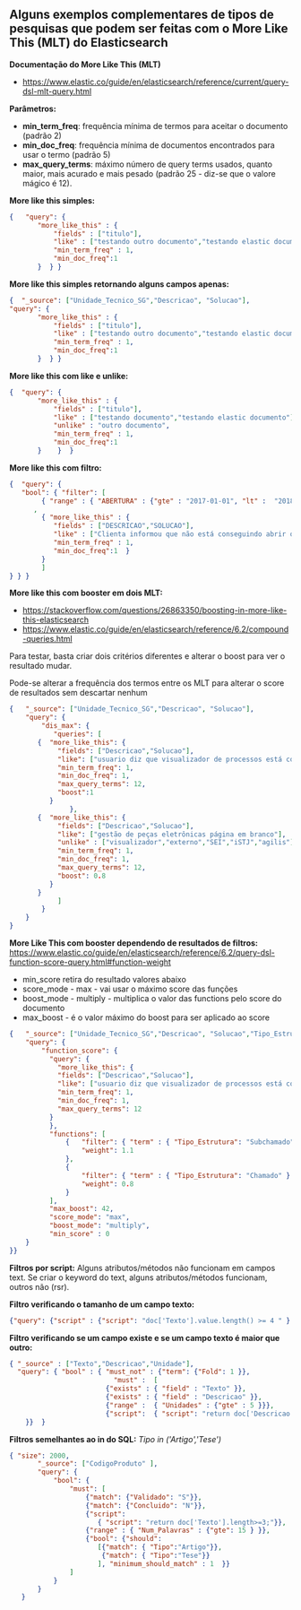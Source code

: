 ## Alguns exemplos complementares de tipos de pesquisas que podem ser feitas com o More Like This (MLT) do Elasticsearch

<b>Documentação do More Like This (MLT)</b>
- https://www.elastic.co/guide/en/elasticsearch/reference/current/query-dsl-mlt-query.html 

<b>Parâmetros:</b>
- <b>min_term_freq</b>: frequência mínima de termos para aceitar o documento (padrão 2)
- <b>min_doc_freq</b>: frequência mínima de documentos encontrados para usar o termo (padrão 5)
- <b>max_query_terms</b>: máximo número de query terms usados, quanto maior, mais acurado e mais pesado (padrão 25 - diz-se que o valore mágico é 12). 

<b>More like this simples:</b>
```json
{   "query": {
       "more_like_this" : {
           "fields" : ["titulo"],
           "like" : ["testando outro documento","testando elastic documento"],
           "min_term_freq" : 1,
           "min_doc_freq":1
       }  } }
```

<b>More like this simples retornando alguns campos apenas:</b>
```json
{  "_source": ["Unidade_Tecnico_SG","Descricao", "Solucao"],
"query": {
       "more_like_this" : {
           "fields" : ["titulo"],
           "like" : ["testando outro documento","testando elastic documento"],
           "min_term_freq" : 1,
           "min_doc_freq":1
       }  } }
```

<b>More like this com like e unlike:</b>
```json
{  "query": {
       "more_like_this" : {
           "fields" : ["titulo"],
           "like" : ["testando documento","testando elastic documento"],
           "unlike" : "outro documento",
           "min_term_freq" : 1,
           "min_doc_freq":1
       }    }  }
```

<b>More like this com filtro:</b>
```json
{  "query": {
   "bool": { "filter": [ 
      	{ "range" : { "ABERTURA" : {"gte" : "2017-01-01", "lt" :  "2018-05-01" } } }
      ,
        { "more_like_this" : {
           "fields" : ["DESCRICAO","SOLUCAO"],
           "like" : ["Clienta informou que não está conseguindo abrir o word"],
           "min_term_freq" : 1,
           "min_doc_freq":1  }
        } 
        ]
} } }
```

<b>More like this com booster em dois MLT:</b>
- https://stackoverflow.com/questions/26863350/boosting-in-more-like-this-elasticsearch 
- https://www.elastic.co/guide/en/elasticsearch/reference/6.2/compound-queries.html 

Para testar, basta criar dois critérios diferentes e alterar o boost para ver o resultado mudar.

Pode-se alterar a frequência dos termos entre os MLT para alterar o score de resultados sem descartar nenhum
```json
{   "_source": ["Unidade_Tecnico_SG","Descricao", "Solucao"],
    "query": { 
        "dis_max": {
           "queries": [
       {  "more_like_this": {
            "fields": ["Descricao","Solucao"],
            "like": ["usuario diz que visualizador de processos está com página em branco"],
            "min_term_freq": 1,
            "min_doc_freq": 1,
            "max_query_terms": 12,
            "boost":1
          }
               },
       {  "more_like_this": {
            "fields": ["Descricao","Solucao"],
            "like": ["gestão de peças eletrônicas página em branco"],
            "unlike" : ["visualizador","externo","SEI","iSTJ","agilis"],
            "min_term_freq": 1,
            "min_doc_freq": 1,
            "max_query_terms": 12,
            "boost": 0.8
          }
       }
            ]
        }
    }
}
```


<b>More Like This com booster dependendo de resultados de filtros:</b>
https://www.elastic.co/guide/en/elasticsearch/reference/6.2/query-dsl-function-score-query.html#function-weight 
- min_score retira do resultado valores abaixo
- score_mode - max - vai usar o máximo score das funções
- boost_mode - multiply - multiplica o valor das functions pelo score do documento
- max_boost - é o valor máximo do boost para ser aplicado ao score
```json
{   "_source": ["Unidade_Tecnico_SG","Descricao", "Solucao","Tipo_Estrutura"],
    "query": { 
        "function_score": {
          "query": { 
            "more_like_this": {
            "fields": ["Descricao","Solucao"],
            "like": ["usuario diz que visualizador de processos está com página em branco"],
            "min_term_freq": 1,
            "min_doc_freq": 1,
            "max_query_terms": 12
          }            
          },
          "functions": [
              {   "filter": { "term" : { "Tipo_Estrutura": "Subchamado" } },
                  "weight": 1.1
              },
              {
                  "filter": { "term" : { "Tipo_Estrutura": "Chamado" } },
                  "weight": 0.8
              }
          ],
          "max_boost": 42,
          "score_mode": "max",
          "boost_mode": "multiply",
          "min_score" : 0
    }
}}
```

<b>Filtros por script:</b>
Alguns atributos/métodos não funcionam em campos text. Se criar o keyword do text, alguns atributos/métodos funcionam, outros não (rsr). 

<b>Filtro verificando o tamanho de um campo texto:</b>
```json
{"query": {"script" : {"script": "doc['Texto'].value.length() >= 4 " } } 
```

<b>Filtro verificando se um campo existe e se um campo texto é maior que outro:</b>
```json
{ "_source" : ["Texto","Descricao","Unidade"],
  "query": { "bool" : { "must_not" : {"term": {"Fold": 1 }},
                          "must" :  [
                        {"exists" : { "field" : "Texto" }},
                        {"exists" : { "field" : "Descricao" }},
                        {"range" :  { "Unidades" : {"gte" : 5 }}},
                        {"script":  { "script": "return doc['Descricao'].value>=doc['Texto'].value;"}} ]
    }}  }
```

<b>Filtros semelhantes ao in do SQL:</b> <i>Tipo in ('Artigo','Tese')</i>
```json
{ "size": 2000,
       "_source": ["CodigoProduto" ],
       "query": {
           "bool": {
               "must": [
                   {"match": {"Validado": "S"}},
                   {"match": {"Concluido": "N"}},
                   {"script": 
                      { "script": "return doc['Texto'].length>=3;"}},
                   {"range" : { "Num_Palavras" : {"gte": 15 } }},
                   {"bool": {"should": 
                      [{"match": { "Tipo":"Artigo"}},
                       {"match": { "Tipo":"Tese"}}
                      ], "minimum_should_match" : 1  }}
               ]
           }
       }
   }
```

